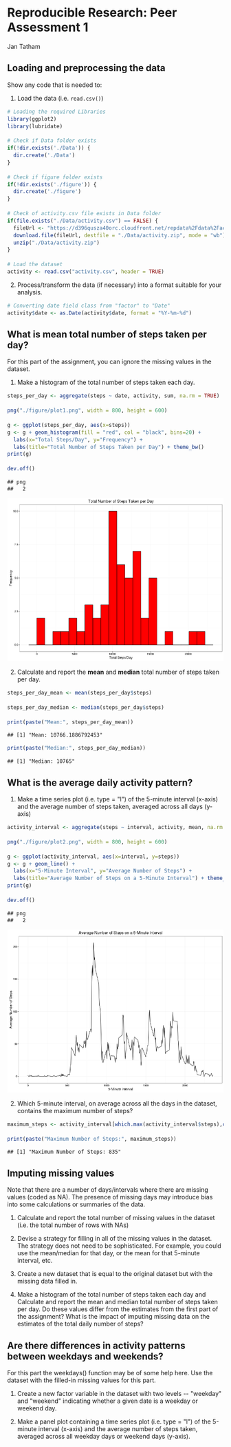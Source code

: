 # Reproducible Research: Peer Assessment 1
Jan Tatham  


## Loading and preprocessing the data
Show any code that is needed to:


1. Load the data (i.e. `read.csv()`)


```r
# Loading the required Libraries
library(ggplot2)
library(lubridate)

# Check if Data folder exists
if(!dir.exists('./Data')) {
  dir.create('./Data')
}

# Check if figure folder exists
if(!dir.exists('./figure')) {
  dir.create('./figure')
}

# Check of activity.csv file exists in Data folder
if(file.exists("./Data/activity.csv") == FALSE) {
  fileUrl <- "https://d396qusza40orc.cloudfront.net/repdata%2Fdata%2Factivity.zip"
  download.file(fileUrl, destfile = "./Data/activity.zip", mode = "wb")
  unzip("./Data/activity.zip")
}

# Load the dataset
activity <- read.csv("activity.csv", header = TRUE)
```


2. Process/transform the data (if necessary) into a format suitable for your analysis.


```r
# Converting date field class from "factor" to "Date"
activity$date <- as.Date(activity$date, format = "%Y-%m-%d")
```

## What is mean total number of steps taken per day?
For this part of the assignment, you can ignore the missing values in the dataset.

1. Make a histogram of the total number of steps taken each day.


```r
steps_per_day <- aggregate(steps ~ date, activity, sum, na.rm = TRUE)

png("./figure/plot1.png", width = 800, height = 600)

g <- ggplot(steps_per_day, aes(x=steps))
g <- g + geom_histogram(fill = "red", col = "black", bins=20) +
  labs(x="Total Steps/Day", y="Frequency") +
  labs(title="Total Number of Steps Taken per Day") + theme_bw()
print(g)

dev.off()
```

```
## png 
##   2
```


![TBA](./figure/plot1.png)



2. Calculate and report the **mean** and **median** total number of steps taken per day.


```r
steps_per_day_mean <- mean(steps_per_day$steps)

steps_per_day_median <- median(steps_per_day$steps)

print(paste("Mean:", steps_per_day_mean))
```

```
## [1] "Mean: 10766.1886792453"
```

```r
print(paste("Median:", steps_per_day_median))
```

```
## [1] "Median: 10765"
```


## What is the average daily activity pattern?

1. Make a time series plot (i.e. type = "l") of the 5-minute interval (x-axis) and the average number of steps taken, averaged across all days (y-axis)


```r
activity_interval <- aggregate(steps ~ interval, activity, mean, na.rm = TRUE)

png("./figure/plot2.png", width = 800, height = 600)

g <- ggplot(activity_interval, aes(x=interval, y=steps))
g <- g + geom_line() +
  labs(x="5-Minute Interval", y="Average Number of Steps") +
  labs(title="Average Number of Steps on a 5-Minute Interval") + theme_bw()
print(g)

dev.off()
```

```
## png 
##   2
```


![TBA](./figure/plot2.png)


2. Which 5-minute interval, on average across all the days in the dataset, contains the maximum number of steps?


```r
maximum_steps <- activity_interval[which.max(activity_interval$steps),c("interval")]

print(paste("Maximum Number of Steps:", maximum_steps))
```

```
## [1] "Maximum Number of Steps: 835"
```


## Imputing missing values

Note that there are a number of days/intervals where there are missing values (coded as NA). The presence of missing days may introduce bias into some calculations or summaries of the data.

1. Calculate and report the total number of missing values in the dataset (i.e. the total number of rows with NAs)




2. Devise a strategy for filling in all of the missing values in the dataset. The strategy does not need to be sophisticated. For example, you could use the mean/median for that day, or the mean for that 5-minute interval, etc.




3. Create a new dataset that is equal to the original dataset but with the missing data filled in.




4. Make a histogram of the total number of steps taken each day and Calculate and report the mean and median total number of steps taken per day. Do these values differ from the estimates from the first part of the assignment? What is the impact of imputing missing data on the estimates of the total daily number of steps?




## Are there differences in activity patterns between weekdays and weekends?

For this part the weekdays() function may be of some help here. Use the dataset with the filled-in missing values for this part.

1. Create a new factor variable in the dataset with two levels -- "weekday" and "weekend" indicating whether a given date is a weekday or weekend day.




2. Make a panel plot containing a time series plot (i.e. type = "l") of the 5-minute interval (x-axis) and the average number of steps taken, averaged across all weekday days or weekend days (y-axis).



